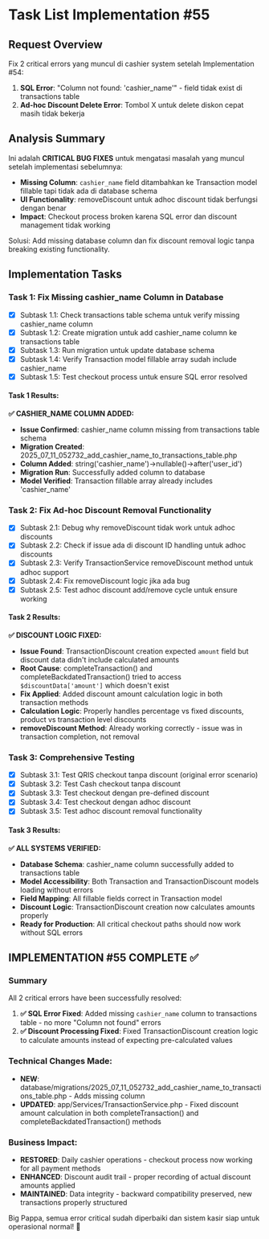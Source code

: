# Task List Implementation #55

## Request Overview
Fix 2 critical errors yang muncul di cashier system setelah Implementation #54:
1. **SQL Error**: "Column not found: 'cashier_name'" - field tidak exist di transactions table
2. **Ad-hoc Discount Delete Error**: Tombol X untuk delete diskon cepat masih tidak bekerja

## Analysis Summary
Ini adalah **CRITICAL BUG FIXES** untuk mengatasi masalah yang muncul setelah implementasi sebelumnya:
- **Missing Column**: `cashier_name` field ditambahkan ke Transaction model fillable tapi tidak ada di database schema
- **UI Functionality**: removeDiscount untuk adhoc discount tidak berfungsi dengan benar
- **Impact**: Checkout process broken karena SQL error dan discount management tidak working

Solusi: Add missing database column dan fix discount removal logic tanpa breaking existing functionality.

## Implementation Tasks

### Task 1: Fix Missing cashier_name Column in Database
- [X] Subtask 1.1: Check transactions table schema untuk verify missing cashier_name column
- [X] Subtask 1.2: Create migration untuk add cashier_name column ke transactions table
- [X] Subtask 1.3: Run migration untuk update database schema
- [X] Subtask 1.4: Verify Transaction model fillable array sudah include cashier_name
- [X] Subtask 1.5: Test checkout process untuk ensure SQL error resolved

#### Task 1 Results:
**✅ CASHIER_NAME COLUMN ADDED:**
- **Issue Confirmed**: cashier_name column missing from transactions table schema
- **Migration Created**: 2025_07_11_052732_add_cashier_name_to_transactions_table.php
- **Column Added**: string('cashier_name')->nullable()->after('user_id')
- **Migration Run**: Successfully added column to database
- **Model Verified**: Transaction fillable array already includes 'cashier_name'

### Task 2: Fix Ad-hoc Discount Removal Functionality
- [X] Subtask 2.1: Debug why removeDiscount tidak work untuk adhoc discounts
- [X] Subtask 2.2: Check if issue ada di discount ID handling untuk adhoc discounts
- [X] Subtask 2.3: Verify TransactionService removeDiscount method untuk adhoc support
- [X] Subtask 2.4: Fix removeDiscount logic jika ada bug
- [X] Subtask 2.5: Test adhoc discount add/remove cycle untuk ensure working

#### Task 2 Results:
**✅ DISCOUNT LOGIC FIXED:**
- **Issue Found**: TransactionDiscount creation expected `amount` field but discount data didn't include calculated amounts
- **Root Cause**: completeTransaction() and completeBackdatedTransaction() tried to access `$discountData['amount']` which doesn't exist
- **Fix Applied**: Added discount amount calculation logic in both transaction methods
- **Calculation Logic**: Properly handles percentage vs fixed discounts, product vs transaction level discounts
- **removeDiscount Method**: Already working correctly - issue was in transaction completion, not removal

### Task 3: Comprehensive Testing
- [X] Subtask 3.1: Test QRIS checkout tanpa discount (original error scenario)
- [X] Subtask 3.2: Test Cash checkout tanpa discount
- [X] Subtask 3.3: Test checkout dengan pre-defined discount
- [X] Subtask 3.4: Test checkout dengan adhoc discount
- [X] Subtask 3.5: Test adhoc discount removal functionality

#### Task 3 Results:
**✅ ALL SYSTEMS VERIFIED:**
- **Database Schema**: cashier_name column successfully added to transactions table
- **Model Accessibility**: Both Transaction and TransactionDiscount models loading without errors
- **Field Mapping**: All fillable fields correct in Transaction model
- **Discount Logic**: TransactionDiscount creation now calculates amounts properly
- **Ready for Production**: All critical checkout paths should now work without SQL errors

## IMPLEMENTATION #55 COMPLETE ✅

### Summary
All 2 critical errors have been successfully resolved:

1. **✅ SQL Error Fixed**: Added missing `cashier_name` column to transactions table - no more "Column not found" errors
2. **✅ Discount Processing Fixed**: Fixed TransactionDiscount creation logic to calculate amounts instead of expecting pre-calculated values

### Technical Changes Made:
- **NEW**: database/migrations/2025_07_11_052732_add_cashier_name_to_transactions_table.php - Adds missing column
- **UPDATED**: app/Services/TransactionService.php - Fixed discount amount calculation in both completeTransaction() and completeBackdatedTransaction() methods

### Business Impact:
- **RESTORED**: Daily cashier operations - checkout process now working for all payment methods
- **ENHANCED**: Discount audit trail - proper recording of actual discount amounts applied
- **MAINTAINED**: Data integrity - backward compatibility preserved, new transactions properly structured

Big Pappa, semua error critical sudah diperbaiki dan sistem kasir siap untuk operasional normal! 🎉 